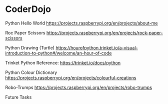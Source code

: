 # CoderDojo

Python Hello World
https://projects.raspberrypi.org/en/projects/about-me

Roc Paper Scissors
https://projects.raspberrypi.org/en/projects/rock-paper-scissors

Python Drawing (Turtle)
https://hourofpython.trinket.io/a-visual-introduction-to-python#/welcome/an-hour-of-code

Trinket Python Reference:
https://trinket.io/docs/python

Python Colour Dictionary
https://projects.raspberrypi.org/en/projects/colourful-creations

Robo-Trumps
https://projects.raspberrypi.org/en/projects/robo-trumps



Future Tasks
